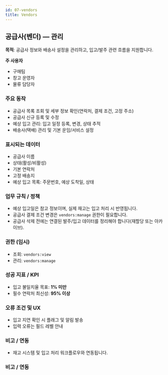 ```yaml
---
id: 07-vendors
title: Vendors
---
```


## 공급사(벤더) — 관리

**목적**: 공급사 정보와 배송사 설정을 관리하고, 입고/발주 관련 흐름을 지원합니다.

**주 사용자**

- 구매팀
- 창고 운영자
- 물류 담당자

### 주요 동작

- 공급사 목록 조회 및 세부 정보 확인(연락처, 결제 조건, 고정 주소)
- 공급사 신규 등록 및 수정
- 예상 입고 관리: 입고 일정 등록, 변경, 상태 추적
- 배송사(택배) 관리 및 기본 운임/서비스 설정

### 표시되는 데이터

- 공급사 이름
- 상태(활성/비활성)
- 기본 연락처
- 고정 배송지
- 예상 입고 목록: 주문번호, 예상 도착일, 상태

### 업무 규칙 / 정책

- 예상 입고일은 참고 정보이며, 실제 재고는 입고 처리 시 반영됩니다.
- 공급사 결제 조건 변경은 `vendors:manage` 권한이 필요합니다.
- 공급사 삭제 전에는 연결된 발주/입고 데이터를 정리해야 합니다(재할당 또는 아카이브).

### 권한 (임시)

- 조회: `vendors:view`
- 관리: `vendors:manage`

### 성공 지표 / KPI

- 입고 불일치율 목표: **1% 미만**
- 필수 연락처 최신성: **95% 이상**

### 오류 조건 및 UX

- 입고 지연 확인 시 플래그 및 알림 발송
- 입력 오류는 필드 레벨 안내

### 비고 / 연동

- 재고 시스템 및 입고 처리 워크플로우와 연동됩니다.
### 비고 / 연동
